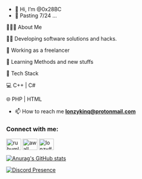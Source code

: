 - 👋 Hi, I’m @0x28BC
- 👀 Pasting 7/24 ...

👨🏻‍💻 About Me

🐱‍💻 Developing software solutions and hacks.

💼 Working as a freelancer 

👾 Learning Methods and new stuffs


💼 Tech Stack

💻   C++ | C#

🌐   PHP | HTML

- 📫 How to reach me **lonzykinq@protonmail.com**

<h3 align="left">Connect with me:</h3>
<p align="left">
<a href="https://instagram.com/lonzyinc" target="blank"><img align="center" src="https://raw.githubusercontent.com/rahuldkjain/github-profile-readme-generator/master/src/images/icons/Social/instagram.svg" alt="ruhumlainatlasiyorum" height="30" width="40" /></a>
<a href="https://www.youtube.com/c/awall" target="blank"><img align="center" src="https://raw.githubusercontent.com/rahuldkjain/github-profile-readme-generator/master/src/images/icons/Social/youtube.svg" alt="awall" height="30" width="40" /></a>
<a href="lonzy#4348" target="blank"><img align="center" src="https://raw.githubusercontent.com/rahuldkjain/github-profile-readme-generator/master/src/images/icons/Social/discord.svg" alt="lonzy#1337" height="30" width="40" /></a>
</p>

[![Anurag's GitHub stats](https://github-readme-stats.vercel.app/api?username=0x28BC)](https://github.com/anuraghazra/github-readme-stats)



[![Discord Presence](https://lanyard-profile-readme.vercel.app/api/821267001548734484)](https://discord.com/users/821267001548734484)

